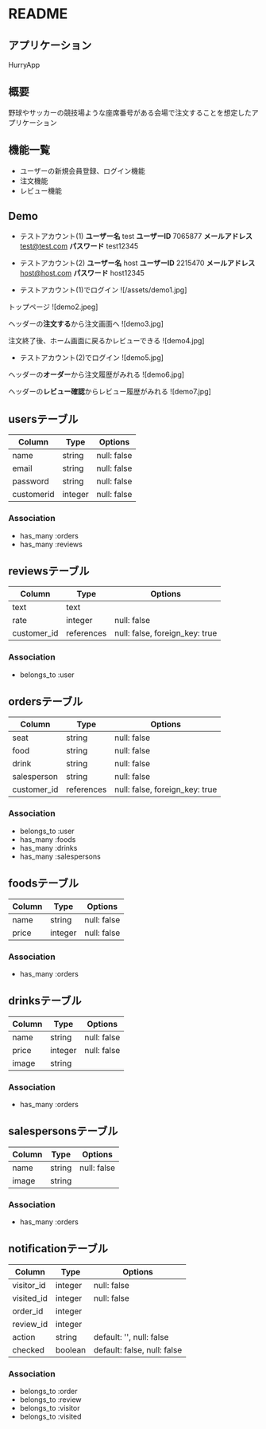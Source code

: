 # README

## アプリケーション
HurryApp

## 概要
野球やサッカーの競技場ような座席番号がある会場で注文することを想定したアプリケーション

## 機能一覧
* ユーザーの新規会員登録、ログイン機能
* 注文機能
* レビュー機能

## Demo
* テストアカウント(1)
**ユーザー名**
test
**ユーザーID**
7065877
**メールアドレス**
test@test.com
**パスワード**
test12345

* テストアカウント(2)
**ユーザー名**
host
**ユーザーID**
2215470
**メールアドレス**
host@host.com
**パスワード**
host12345


* テストアカウント(1)でログイン
![/assets/demo1.jpg]

トップページ
![demo2.jpeg]

ヘッダーの**注文する**から注文画面へ
![demo3.jpg]

注文終了後、ホーム画面に戻るかレビューできる
![demo4.jpg]

* テストアカウント(2)でログイン
![demo5.jpg]

ヘッダーの**オーダー**から注文履歴がみれる
![demo6.jpg]

ヘッダーの**レビュー確認**からレビュー履歴がみれる
![demo7.jpg]




## usersテーブル
|Column|Type|Options|
|------|----|-------|
|name|string|null: false|
|email|string|null: false|
|password|string|null: false|
|customerid|integer|null: false|

### Association
- has_many  :orders
- has_many  :reviews


## reviewsテーブル
|Column|Type|Options|
|------|----|-------|
|text|text||
|rate|integer|null: false|
|customer_id|references|null: false, foreign_key: true|

### Association
- belongs_to  :user


## ordersテーブル
Column|Type|Options|
|------|----|-------|
|seat|string|null: false|
|food|string|null: false|
|drink|string|null: false|
|salesperson|string|null: false|
|customer_id|references|null: false, foreign_key: true|

### Association
- belongs_to :user
- has_many :foods
- has_many :drinks
- has_many :salespersons


## foodsテーブル
|Column|Type|Options|
|------|----|-------|
|name|string|null: false|
|price|integer|null: false|

### Association
- has_many :orders


## drinksテーブル
|Column|Type|Options|
|------|----|-------|
|name|string|null: false|
|price|integer|null: false|
|image|string|

### Association
- has_many :orders


## salespersonsテーブル
|Column|Type|Options|
|------|----|-------|
|name|string|null: false|
|image|string|

### Association
- has_many :orders


## notificationテーブル
Column|Type|Options|
|------|----|-------|
|visitor_id|integer|null: false|
|visited_id|integer|null: false|
|order_id|integer|
|review_id|integer|
|action|string|default: '', null: false|
|checked|boolean|default: false, null: false|

### Association
- belongs_to :order
- belongs_to :review
- belongs_to :visitor
- belongs_to :visited
